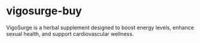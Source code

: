 # vigosurge-buy
VigoSurge is a herbal supplement designed to boost energy levels, enhance sexual health, and support cardiovascular wellness.
